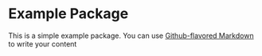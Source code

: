 # Example Package

This is a simple example package. You can use
[Github-flavored Markdown](https://guides.github.com/features/mastering-markdown/)
to write your content
